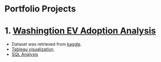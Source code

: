# Portfolio Projects
# 1. [Washingtion EV Adoption Analysis](https://github.com/JasonYong246/yjason_portfolio/blob/main/ev_analysis.md)

* Dataset was retrieved from [kaggle](https://www.kaggle.com/datasets/yashdogra/ev-bhebic-c).
* [Tableau visualization](https://public.tableau.com/app/profile/jason.yong/viz/WashingtonEVAdoptionAnalysis2010-2024/Dashboard1#2).
* [SQL Analysis](https://github.com/JasonYong246/yjason_portfolio/tree/main)
